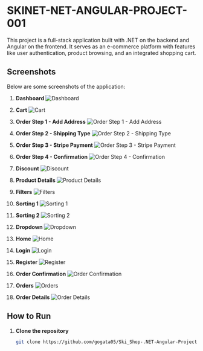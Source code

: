# SKINET-NET-ANGULAR-PROJECT-001

This project is a full-stack application built with .NET on the backend and Angular on the frontend. It serves as an e-commerce platform with features like user authentication, product browsing, and an integrated shopping cart.

## Screenshots

Below are some screenshots of the application:

1. **Dashboard**
   ![Dashboard](API/wwwroot/images/photos/1Dashboard.png)

2. **Cart**
   ![Cart](API/wwwroot/images/photos/2Cart.png)

3. **Order Step 1 - Add Address**
   ![Order Step 1 - Add Address](API/wwwroot/images/photos/3Order%20Step%201%20-%20Add%20Address.png)

4. **Order Step 2 - Shipping Type**
   ![Order Step 2 - Shipping Type](/API/wwwroot/images/photos/4Order%20Step%202%20-%20Shipping%20Type.png)

5. **Order Step 3 - Stripe Payment**
   ![Order Step 3 - Stripe Payment](/API/wwwroot/images/photos/5Order%20Step%203%20-%20Stripe%20Payment.png)

6. **Order Step 4 - Confirmation**
   ![Order Step 4 - Confirmation](/API/wwwroot/images/photos/6Order%20Step%204%20-%20Confirmation.png)

7. **Discount**
   ![Discount](/API/wwwroot/images/photos/7Discount.png)

8. **Product Details**
   ![Product Details](/API/wwwroot/images/photos/9Product%20Details.png)

9. **Filters**
   ![Filters](/API/wwwroot/images/photos/10Filters.png)

10. **Sorting 1**
    ![Sorting 1](/API/wwwroot/images/photos/11Sorting1.png)

11. **Sorting 2**
    ![Sorting 2](/API/wwwroot/images/photos/12Sorting2.png)

12. **Dropdown**
    ![Dropdown](/API/wwwroot/images/photos/13Dropdown.png)

13. **Home**
    ![Home](/API/wwwroot/images/photos/14Home.png)

14. **Login**
    ![Login](/API/wwwroot/images/photos/15Login.png)

15. **Register**
    ![Register](/API/wwwroot/images/photos/16Register.png)

16. **Order Confirmation**
    ![Order Confirmation](/API/wwwroot/images/photos/17Order%20Confirmation.png)

17. **Orders**
    ![Orders](/API/wwwroot/images/photos/18Orders.png)

18. **Order Details**
    ![Order Details](/API/wwwroot/images/photos/19Order%20Details.png)

## How to Run

1. **Clone the repository**
   ```bash
   git clone https://github.com/gogata05/Ski_Shop-.NET-Angular-Project-001.git
   ```
